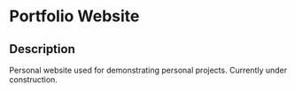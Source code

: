 # Portfolio Website

## Description
<p>Personal website used for demonstrating personal projects. Currently under construction.</p>